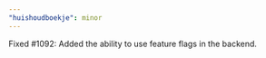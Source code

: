 ```yaml
---
"huishoudboekje": minor
---
```


Fixed #1092: Added the ability to use feature flags in the backend.
